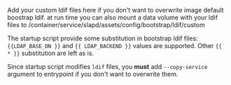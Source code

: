 Add your custom ldif files here if you don't want to overwrite image default boostrap ldif.
at run time you can also mount a data volume with your ldif files to /container/service/slapd/assets/config/bootstrap/ldif/custom

The startup script provide some substitution in bootstrap ldif files:
`{{LDAP_BASE_DN }}` and `{{ LDAP_BACKEND }}` values are supported.
Other `{{ * }}` substitution are left as is.

Since startup script modifies `ldif` files,
you **must** add `--copy-service` argument to entrypoint if you don't want to overwrite them.
